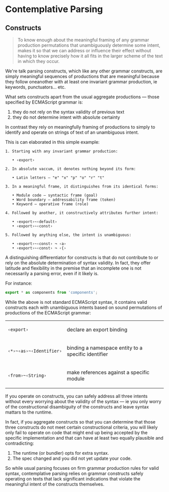 ﻿# Contemplative Parsing

## Constructs

> To know enough about the meaningful framing of any grammar production permutations that unambiguously determine some intent, makes it so that we can address or influence their effect without having to know precisely how it all fits in the larger scheme of the text in which they occur.

We're talk parsing constructs, which like any other grammar constructs, are simply meaningful sequences of productions that are meaningful because they follow oneanother with at least one invariant grammar production, ie keywords, punctuators… etc.

What sets constructs apart from the usual aggregate productions — those specified by ECMAScript grammar is:

1. they do not rely on the syntax validity of previous text
2. they do not determine intent with absolute certainty

In contrast they rely on meaningfully framing of productions to simply to identify and operate on strings of text of an unambiguous intent.

This is can elaborated in this simple example:

```
1. Starting with any invariant grammar production:

   • ‹export›

2. In absolute vaccum, it denotes nothing beyond its form:

   • Latin letters — "e" "x" "p" "o" "r" "t"

3. In a meaningful frame, it distinguishes from its identical forms:

   • Module code — syntactic frame (goal)
   • Word boundary — addressability frame (token)
   • Keyword — operative frame (role)

4. Followed by another, it constructively attributes further intent:

   • ‹export›~‹default›
   • ‹export›~‹const›

5. Followed by anything else, the intent is unambiguous:

   • ‹export›~‹const› ¬ ‹a›
   • ‹export›~‹const› ¬ ‹{›
```

A distinguishing differentiator for constructs is that do not contribute to or rely on the absolute determination of syntax validity. In fact, they offer latitude and flexibility in the premise that an incomplete one is not necessarily a parsing error, even if it likely is.

For instance:

```js
export * as components from 'components';
```

While the above is not standard ECMAScript syntax, it contains valid constructs each with unambiguous intents based on sound permutations of productions of the ECMAScript grammar:

<table width:=fill-available margin:=0>

<tr><td>

```
‹export›
```

<td>

declare an export binding

<tr><td>

```
‹*›~‹as›~‹Identifier›
```

<td>

binding a namespace entity to a specific identifier

<tr><td>

```
‹from›~‹String›
```

<td>

make references against a specific module

</table>

If you operate on constructs, you can safely address all three intents without every worrying about the validity of the syntax — ie you only worry of the constructional disambiguity of the constructs and leave syntax mattars to the runtime.

In fact, if you aggregate constructs so that you can determine that those three constructs do not meet certain constructional criteria, you will likely only fail to operate on code that might end up being accepted by the specific implementation and that can have at least two equally plausible and contradicting:

1. The runtime (or bundler) opts for extra syntax.
2. The spec changed and you did not yet update your code.

So while usual parsing focuses on firm grammar production rules for valid syntax, contemplative parsing relies on grammar constructs safely operating on texts that lack significant indications that violate the meaningful intent of the constructs themselves.
